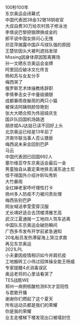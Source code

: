 100秒100年  
东京奥运会闭幕式  
中国代表团38金32银18铜收官  
大叔自费30万给农村孩子修泳池  
李倩说巴黎把银牌换成金的  
郎平说中国女排问心无愧  
邓亚萍揭露中国乒乓球队强的原因  
王楚钦因头大被判遮挡发球  
Missing因身体原因暂离赛场  
孙一文晒东京奥运会金牌  
阿里回应破冰文化传言  
杨和苏与女友分手  
梅西哭了  
俄罗斯艺术体操教练辞职  
李倩拳击女子中量级摘银  
成都暴雨夜躲雨的两只小猫  
被保洁阿姨侧颜惊艳到  
张大大晒合照为佟丽娅庆生  
国乒队回国机场路透  
胡彦斌AJ达娃已读不回好上头  
北京奥运已经是13年前了  
济南华联当事人否认猥亵  
梅西说未来会回到巴萨  
马云  
中国代表团已回国692人  
塞尔维亚夺东京奥运会最后一金  
男童独自从嘉定乘地铁去浦东迪士尼  
怪不得国外介绍许昕叫秀昕  
大竹暴雨  
全红婵老家呼吁理性打卡  
扬州多人防疫不力被问责处理  
梅西告别巴萨  
网友喊话李雯雯穿汉服  
尤长靖好适合去顶楼清雅艺高  
武汉江夏通报一工地四人驾车逃离  
中国队东京奥运会破防瞬间  
广西多市发布开学前紧急通知  
20名船员发热滞留海上哭泣求救  
再见东京奥运  
2021LPL  
小夫妻因疫情相识如今并肩抗疫  
工地搬砖工小伟过招体操全能王杨威  
专家提醒4点消毒误区  
奥运老将的心里话看哭了  
TES战胜WE  
郑州一病例核酸检测8次才显阳性  
与君歌开播  
谢谢你们燃起了这个夏天  
所有运动员都是我们的荣耀  
你是我的荣耀  
业主走楼梯下楼发现出口被墙封住  
